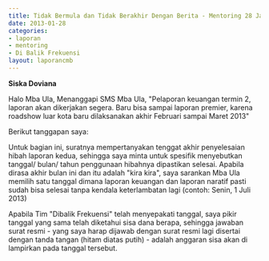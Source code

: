 ```yaml
---
title: Tidak Bermula dan Tidak Berakhir Dengan Berita - Mentoring 28 Januari 2013
date: 2013-01-28
categories:
- laporan
- mentoring
- Di Balik Frekuensi
layout: laporancmb
---
```


**Siska Doviana**

Halo Mba Ula, Menanggapi SMS Mba Ula, "Pelaporan keuangan termin 2, laporan akan dikerjakan segera. Baru bisa sampai laporan premier, karena roadshow luar kota baru dilaksanakan akhir Februari sampai Maret 2013"

Berikut tanggapan saya:

Untuk bagian ini, suratnya mempertanyakan tenggat akhir penyelesaian hibah laporan kedua, sehingga saya minta untuk spesifik menyebutkan tanggal/ bulan/ tahun penggunaan hibahnya dipastikan selesai. Apabila dirasa akhir bulan ini dan itu adalah "kira kira", saya sarankan Mba Ula memilih satu tanggal dimana laporan keuangan dan laporan naratif pasti sudah bisa selesai tanpa kendala keterlambatan lagi (contoh: Senin, 1 Juli 2013)

Apabila Tim "Dibalik Frekuensi" telah menyepakati tanggal, saya pikir tanggal yang sama telah diketahui sisa dana berapa, sehingga jawaban surat resmi - yang saya harap dijawab dengan surat resmi lagi disertai dengan tanda tangan (hitam diatas putih) - adalah anggaran sisa akan di lampirkan pada tanggal tersebut. 
